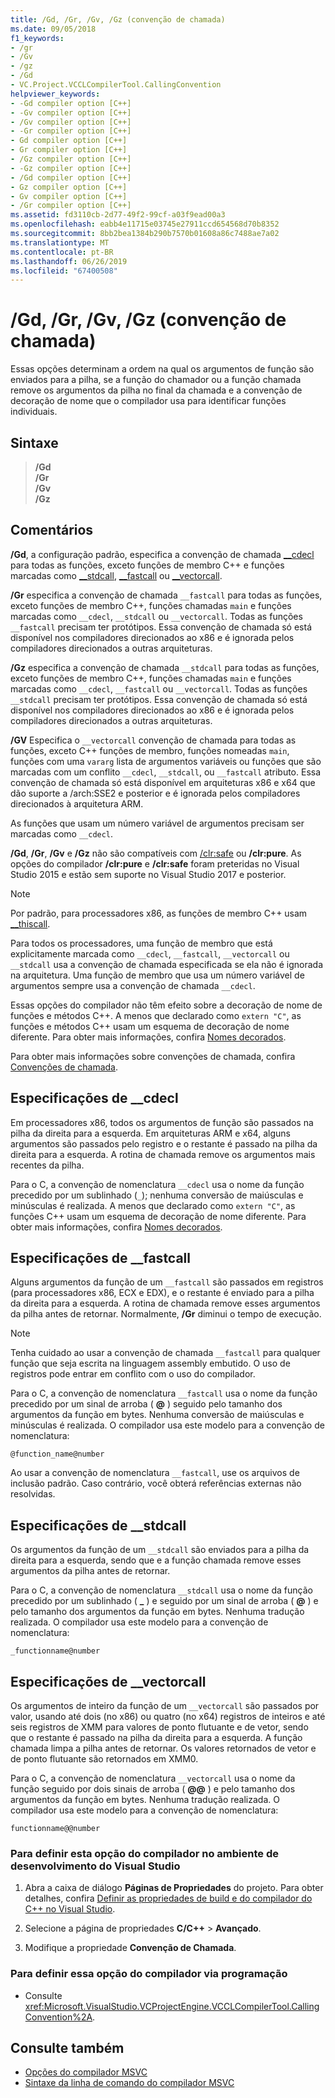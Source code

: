```yaml
---
title: /Gd, /Gr, /Gv, /Gz (convenção de chamada)
ms.date: 09/05/2018
f1_keywords:
- /gr
- /Gv
- /gz
- /Gd
- VC.Project.VCCLCompilerTool.CallingConvention
helpviewer_keywords:
- -Gd compiler option [C++]
- -Gv compiler option [C++]
- /Gv compiler option [C++]
- -Gr compiler option [C++]
- Gd compiler option [C++]
- Gr compiler option [C++]
- /Gz compiler option [C++]
- -Gz compiler option [C++]
- /Gd compiler option [C++]
- Gz compiler option [C++]
- Gv compiler option [C++]
- /Gr compiler option [C++]
ms.assetid: fd3110cb-2d77-49f2-99cf-a03f9ead00a3
ms.openlocfilehash: eabb4e11715e03745e27911ccd654568d70b8352
ms.sourcegitcommit: 8bb2bea1384b290b7570b01608a86c7488ae7a02
ms.translationtype: MT
ms.contentlocale: pt-BR
ms.lasthandoff: 06/26/2019
ms.locfileid: "67400508"
---
```

# <a name="gd-gr-gv-gz-calling-convention"></a>/Gd, /Gr, /Gv, /Gz (convenção de chamada)

Essas opções determinam a ordem na qual os argumentos de função são enviados para a pilha, se a função do chamador ou a função chamada remove os argumentos da pilha no final da chamada e a convenção de decoração de nome que o compilador usa para identificar funções individuais.

## <a name="syntax"></a>Sintaxe

> **/Gd**<br/>
> **/Gr**<br/>
> **/Gv**<br/>
> **/Gz**

## <a name="remarks"></a>Comentários

**/Gd**, a configuração padrão, especifica a convenção de chamada [__cdecl](../../cpp/cdecl.md) para todas as funções, exceto funções de membro C++ e funções marcadas como [__stdcall](../../cpp/stdcall.md), [__fastcall](../../cpp/fastcall.md) ou [__vectorcall](../../cpp/vectorcall.md).

**/Gr** especifica a convenção de chamada `__fastcall` para todas as funções, exceto funções de membro C++, funções chamadas `main` e funções marcadas como `__cdecl`, `__stdcall` ou `__vectorcall`. Todas as funções `__fastcall` precisam ter protótipos. Essa convenção de chamada só está disponível nos compiladores direcionados ao x86 e é ignorada pelos compiladores direcionados a outras arquiteturas.

**/Gz** especifica a convenção de chamada `__stdcall` para todas as funções, exceto funções de membro C++, funções chamadas `main` e funções marcadas como `__cdecl`, `__fastcall` ou `__vectorcall`. Todas as funções `__stdcall` precisam ter protótipos. Essa convenção de chamada só está disponível nos compiladores direcionados ao x86 e é ignorada pelos compiladores direcionados a outras arquiteturas.

**/GV** Especifica o `__vectorcall` convenção de chamada para todas as funções, exceto C++ funções de membro, funções nomeadas `main`, funções com uma `vararg` lista de argumentos variáveis ou funções que são marcadas com um conflito `__cdecl`, `__stdcall`, ou `__fastcall` atributo. Essa convenção de chamada só está disponível em arquiteturas x86 e x64 que dão suporte a /arch:SSE2 e posterior e é ignorada pelos compiladores direcionados à arquitetura ARM.

As funções que usam um número variável de argumentos precisam ser marcadas como `__cdecl`.

**/Gd**, **/Gr**, **/Gv** e **/Gz** não são compatíveis com [/clr:safe](clr-common-language-runtime-compilation.md) ou **/clr:pure**. As opções do compilador **/clr:pure** e **/clr:safe** foram preteridas no Visual Studio 2015 e estão sem suporte no Visual Studio 2017 e posterior.

> [!NOTE]
> Por padrão, para processadores x86, as funções de membro C++ usam [__thiscall](../../cpp/thiscall.md).

Para todos os processadores, uma função de membro que está explicitamente marcada como `__cdecl`, `__fastcall`, `__vectorcall` ou `__stdcall` usa a convenção de chamada especificada se ela não é ignorada na arquitetura. Uma função de membro que usa um número variável de argumentos sempre usa a convenção de chamada `__cdecl`.

Essas opções do compilador não têm efeito sobre a decoração de nome de funções e métodos C++. A menos que declarado como `extern "C"`, as funções e métodos C++ usam um esquema de decoração de nome diferente. Para obter mais informações, confira [Nomes decorados](decorated-names.md).

Para obter mais informações sobre convenções de chamada, confira [Convenções de chamada](../../cpp/calling-conventions.md).

## <a name="cdecl-specifics"></a>Especificações de __cdecl

Em processadores x86, todos os argumentos de função são passados na pilha da direita para a esquerda. Em arquiteturas ARM e x64, alguns argumentos são passados pelo registro e o restante é passado na pilha da direita para a esquerda. A rotina de chamada remove os argumentos mais recentes da pilha.

Para o C, a convenção de nomenclatura `__cdecl` usa o nome da função precedido por um sublinhado (`_`); nenhuma conversão de maiúsculas e minúsculas é realizada. A menos que declarado como `extern "C"`, as funções C++ usam um esquema de decoração de nome diferente. Para obter mais informações, confira [Nomes decorados](decorated-names.md).

## <a name="fastcall-specifics"></a>Especificações de __fastcall

Alguns argumentos da função de um `__fastcall` são passados em registros (para processadores x86, ECX e EDX), e o restante é enviado para a pilha da direita para a esquerda. A rotina de chamada remove esses argumentos da pilha antes de retornar. Normalmente, **/Gr** diminui o tempo de execução.

> [!NOTE]
> Tenha cuidado ao usar a convenção de chamada `__fastcall` para qualquer função que seja escrita na linguagem assembly embutido. O uso de registros pode entrar em conflito com o uso do compilador.

Para o C, a convenção de nomenclatura `__fastcall` usa o nome da função precedido por um sinal de arroba ( **\@** ) seguido pelo tamanho dos argumentos da função em bytes. Nenhuma conversão de maiúsculas e minúsculas é realizada. O compilador usa este modelo para a convenção de nomenclatura:

`@function_name@number`

Ao usar a convenção de nomenclatura `__fastcall`, use os arquivos de inclusão padrão. Caso contrário, você obterá referências externas não resolvidas.

## <a name="stdcall-specifics"></a>Especificações de __stdcall

Os argumentos da função de um `__stdcall` são enviados para a pilha da direita para a esquerda, sendo que e a função chamada remove esses argumentos da pilha antes de retornar.

Para o C, a convenção de nomenclatura `__stdcall` usa o nome da função precedido por um sublinhado ( **\_** ) e seguido por um sinal de arroba ( **\@** ) e pelo tamanho dos argumentos da função em bytes. Nenhuma tradução realizada. O compilador usa este modelo para a convenção de nomenclatura:

`_functionname@number`

## <a name="vectorcall-specifics"></a>Especificações de __vectorcall

Os argumentos de inteiro da função de um `__vectorcall` são passados por valor, usando até dois (no x86) ou quatro (no x64) registros de inteiros e até seis registros de XMM para valores de ponto flutuante e de vetor, sendo que o restante é passado na pilha da direita para a esquerda. A função chamada limpa a pilha antes de retornar. Os valores retornados de vetor e de ponto flutuante são retornados em XMM0.

Para o C, a convenção de nomenclatura `__vectorcall` usa o nome da função seguido por dois sinais de arroba ( **\@\@** ) e pelo tamanho dos argumentos da função em bytes. Nenhuma tradução realizada. O compilador usa este modelo para a convenção de nomenclatura:

`functionname@@number`

### <a name="to-set-this-compiler-option-in-the-visual-studio-development-environment"></a>Para definir esta opção do compilador no ambiente de desenvolvimento do Visual Studio

1. Abra a caixa de diálogo **Páginas de Propriedades** do projeto. Para obter detalhes, confira [Definir as propriedades de build e do compilador do C++ no Visual Studio](../working-with-project-properties.md).

1. Selecione a página de propriedades **C/C++**  > **Avançado**.

1. Modifique a propriedade **Convenção de Chamada**.

### <a name="to-set-this-compiler-option-programmatically"></a>Para definir essa opção do compilador via programação

- Consulte <xref:Microsoft.VisualStudio.VCProjectEngine.VCCLCompilerTool.CallingConvention%2A>.

## <a name="see-also"></a>Consulte também

- [Opções do compilador MSVC](compiler-options.md)
- [Sintaxe da linha de comando do compilador MSVC](compiler-command-line-syntax.md)

